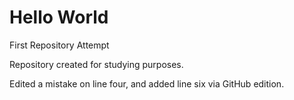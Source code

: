 # Hello World
 First Repository Attempt

Repository created for studying purposes.

Edited a mistake on line four, and added line six via GitHub edition.
